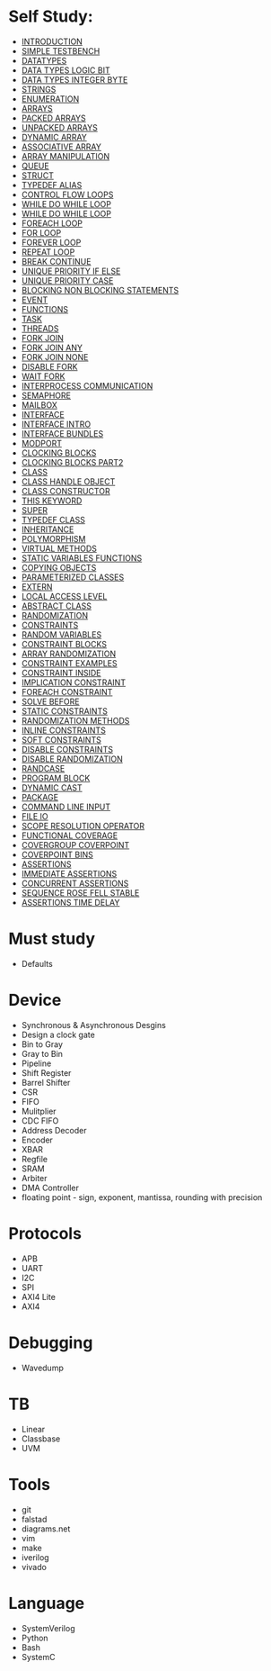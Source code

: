 # Self Study:
- [INTRODUCTION                                             ](https://www.chipverify.com/tutorials/systemverilog)
- [SIMPLE TESTBENCH                                         ](https://www.chipverify.com/systemverilog/systemverilog-simple-testbench)
- [DATATYPES                                                ](https://www.chipverify.com/systemverilog/systemverilog-datatypes)
- [DATA TYPES LOGIC BIT                                     ](https://www.chipverify.com/systemverilog/systemverilog-data-types-logic-bit)
- [DATA TYPES INTEGER BYTE                                  ](https://www.chipverify.com/systemverilog/systemverilog-data-types-integer-byte)
- [STRINGS                                                  ](https://www.chipverify.com/systemverilog/systemverilog-strings)
- [ENUMERATION                                              ](https://www.chipverify.com/systemverilog/systemverilog-enumeration)
- [ARRAYS                                                   ](https://www.chipverify.com/systemverilog/systemverilog-arrays)
- [PACKED ARRAYS                                            ](https://www.chipverify.com/systemverilog/systemverilog-packed-arrays)
- [UNPACKED ARRAYS                                          ](https://www.chipverify.com/systemverilog/systemverilog-unpacked-arrays)
- [DYNAMIC ARRAY                                            ](https://www.chipverify.com/systemverilog/systemverilog-dynamic-array)
- [ASSOCIATIVE ARRAY                                        ](https://www.chipverify.com/systemverilog/systemverilog-associative-array)
- [ARRAY MANIPULATION                                       ](https://www.chipverify.com/systemverilog/systemverilog-array-manipulation)
- [QUEUE                                                    ](https://www.chipverify.com/systemverilog/systemverilog-queue)
- [STRUCT                                                   ](https://www.chipverify.com/systemverilog/systemverilog-struct)
- [TYPEDEF ALIAS                                            ](https://www.chipverify.com/systemverilog/systemverilog-typedef-alias)
- [CONTROL FLOW LOOPS                                       ](https://www.chipverify.com/systemverilog/systemverilog-control-flow-loops)
- [WHILE DO WHILE LOOP                                      ](https://www.chipverify.com/systemverilog/systemverilog-while-do-while-loop)
- [WHILE DO WHILE LOOP                                      ](https://www.chipverify.com/systemverilog/systemverilog-while-do-while-loop)
- [FOREACH LOOP                                             ](https://www.chipverify.com/systemverilog/systemverilog-foreach-loop)
- [FOR LOOP                                                 ](https://www.chipverify.com/systemverilog/systemverilog-for-loop)
- [FOREVER LOOP                                             ](https://www.chipverify.com/systemverilog/systemverilog-forever-loop)
- [REPEAT LOOP                                              ](https://www.chipverify.com/systemverilog/systemverilog-repeat-loop)
- [BREAK CONTINUE                                           ](https://www.chipverify.com/systemverilog/systemverilog-break-continue)
- [UNIQUE PRIORITY IF ELSE                                  ](https://www.chipverify.com/systemverilog/systemverilog-unique-priority-if-else)
- [UNIQUE PRIORITY CASE                                     ](https://www.chipverify.com/systemverilog/systemverilog-unique-priority-case)
- [BLOCKING NON BLOCKING STATEMENTS                         ](https://www.chipverify.com/verilog/verilog-blocking-non-blocking-statements)
- [EVENT                                                    ](https://www.chipverify.com/systemverilog/systemverilog-event)
- [FUNCTIONS                                                ](https://www.chipverify.com/systemverilog/systemverilog-functions)
- [TASK                                                     ](https://www.chipverify.com/verilog/verilog-task)
- [THREADS                                                  ](https://www.chipverify.com/systemverilog/systemverilog-threads)
- [FORK JOIN                                                ](https://www.chipverify.com/systemverilog/systemverilog-fork-join)
- [FORK JOIN ANY                                            ](https://www.chipverify.com/systemverilog/systemverilog-fork-join-any)
- [FORK JOIN NONE                                           ](https://www.chipverify.com/systemverilog/systemverilog-fork-join-none)
- [DISABLE FORK                                             ](https://www.chipverify.com/systemverilog/systemverilog-disable-fork)
- [WAIT FORK                                                ](https://www.chipverify.com/systemverilog/systemverilog-wait-fork)
- [INTERPROCESS COMMUNICATION                               ](https://www.chipverify.com/systemverilog/systemverilog-interprocess-communication)
- [SEMAPHORE                                                ](https://www.chipverify.com/systemverilog/systemverilog-semaphore)
- [MAILBOX                                                  ](https://www.chipverify.com/systemverilog/systemverilog-mailbox)
- [INTERFACE                                                ](https://www.chipverify.com/systemverilog/systemverilog-interface)
- [INTERFACE INTRO                                          ](https://www.chipverify.com/systemverilog/systemverilog-interface-intro)
- [INTERFACE BUNDLES                                        ](https://www.chipverify.com/systemverilog/systemverilog-interface-bundles)
- [MODPORT                                                  ](https://www.chipverify.com/systemverilog/systemverilog-modport)
- [CLOCKING BLOCKS                                          ](https://www.chipverify.com/systemverilog/systemverilog-clocking-blocks)
- [CLOCKING BLOCKS PART2                                    ](https://www.chipverify.com/systemverilog/systemverilog-clocking-blocks-part2)
- [CLASS                                                    ](https://www.chipverify.com/systemverilog/systemverilog-class)
- [CLASS HANDLE OBJECT                                      ](https://www.chipverify.com/systemverilog/systemverilog-class-handle-object)
- [CLASS CONSTRUCTOR                                        ](https://www.chipverify.com/systemverilog/systemverilog-class-constructor)
- [THIS KEYWORD                                             ](https://www.chipverify.com/systemverilog/systemverilog-this-keyword)
- [SUPER                                                    ](https://www.chipverify.com/systemverilog/systemverilog-super)
- [TYPEDEF CLASS                                            ](https://www.chipverify.com/systemverilog/systemverilog-typedef-class)
- [INHERITANCE                                              ](https://www.chipverify.com/systemverilog/systemverilog-inheritance)
- [POLYMORPHISM                                             ](https://www.chipverify.com/systemverilog/systemverilog-polymorphism)
- [VIRTUAL METHODS                                          ](https://www.chipverify.com/systemverilog/systemverilog-virtual-methods)
- [STATIC VARIABLES FUNCTIONS                               ](https://www.chipverify.com/systemverilog/systemverilog-static-variables-functions)
- [COPYING OBJECTS                                          ](https://www.chipverify.com/systemverilog/systemverilog-copying-objects)
- [PARAMETERIZED CLASSES                                    ](https://www.chipverify.com/systemverilog/systemverilog-parameterized-classes)
- [EXTERN                                                   ](https://www.chipverify.com/systemverilog/systemverilog-extern)
- [LOCAL ACCESS LEVEL                                       ](https://www.chipverify.com/systemverilog/systemverilog-local-access-level)
- [ABSTRACT CLASS                                           ](https://www.chipverify.com/systemverilog/systemverilog-abstract-class)
- [RANDOMIZATION                                            ](https://www.chipverify.com/systemverilog/systemverilog-randomization)
- [CONSTRAINTS                                              ](https://www.chipverify.com/systemverilog/systemverilog-constraints)
- [RANDOM VARIABLES                                         ](https://www.chipverify.com/systemverilog/systemverilog-random-variables)
- [CONSTRAINT BLOCKS                                        ](https://www.chipverify.com/systemverilog/systemverilog-constraint-blocks)
- [ARRAY RANDOMIZATION                                      ](https://www.chipverify.com/systemverilog/systemverilog-array-randomization)
- [CONSTRAINT EXAMPLES                                      ](https://www.chipverify.com/systemverilog/systemverilog-constraint-examples)
- [CONSTRAINT INSIDE                                        ](https://www.chipverify.com/systemverilog/systemverilog-constraint-inside)
- [IMPLICATION CONSTRAINT                                   ](https://www.chipverify.com/systemverilog/systemverilog-implication-constraint)
- [FOREACH CONSTRAINT                                       ](https://www.chipverify.com/systemverilog/systemverilog-foreach-constraint)
- [SOLVE BEFORE                                             ](https://www.chipverify.com/systemverilog/systemverilog-solve-before)
- [STATIC CONSTRAINTS                                       ](https://www.chipverify.com/systemverilog/systemverilog-static-constraints)
- [RANDOMIZATION METHODS                                    ](https://www.chipverify.com/systemverilog/systemverilog-randomization-methods)
- [INLINE CONSTRAINTS                                       ](https://www.chipverify.com/systemverilog/systemverilog-inline-constraints)
- [SOFT CONSTRAINTS                                         ](https://www.chipverify.com/systemverilog/systemverilog-soft-constraints)
- [DISABLE CONSTRAINTS                                      ](https://www.chipverify.com/systemverilog/systemverilog-disable-constraints)
- [DISABLE RANDOMIZATION                                    ](https://www.chipverify.com/systemverilog/systemverilog-disable-randomization)
- [RANDCASE                                                 ](https://www.chipverify.com/systemverilog/systemverilog-randcase)
- [PROGRAM BLOCK                                            ](https://www.chipverify.com/systemverilog/systemverilog-program-block)
- [DYNAMIC CAST                                             ](https://www.chipverify.com/systemverilog/systemverilog-dynamic-cast)
- [PACKAGE                                                  ](https://www.chipverify.com/systemverilog/systemverilog-package)
- [COMMAND LINE INPUT                                       ](https://www.chipverify.com/systemverilog/systemverilog-command-line-input)
- [FILE IO                                                  ](https://www.chipverify.com/systemverilog/systemverilog-file-io)
- [SCOPE RESOLUTION OPERATOR                                ](https://www.chipverify.com/systemverilog/systemverilog-scope-resolution-operator)
- [FUNCTIONAL COVERAGE                                      ](https://www.chipverify.com/systemverilog/systemverilog-functional-coverage)
- [COVERGROUP COVERPOINT                                    ](https://www.chipverify.com/systemverilog/systemverilog-covergroup-coverpoint)
- [COVERPOINT BINS                                          ](https://www.chipverify.com/systemverilog/systemverilog-coverpoint-bins)
- [ASSERTIONS                                               ](https://www.chipverify.com/systemverilog/systemverilog-assertions)
- [IMMEDIATE ASSERTIONS                                     ](https://www.chipverify.com/systemverilog/systemverilog-immediate-assertions)
- [CONCURRENT ASSERTIONS                                    ](https://www.chipverify.com/systemverilog/systemverilog-concurrent-assertions)
- [SEQUENCE ROSE FELL STABLE                                ](https://www.chipverify.com/systemverilog/systemverilog-sequence-rose-fell-stable)
- [ASSERTIONS TIME DELAY                                    ](https://www.chipverify.com/systemverilog/systemverilog-assertions-time-delay)

# Must study
- Defaults

# Device
- Synchronous & Asynchronous Desgins
- Design a clock gate
- Bin to Gray
- Gray to Bin
- Pipeline
- Shift Register
- Barrel Shifter
- CSR
- FIFO
- Mulitplier
- CDC FIFO
- Address Decoder
- Encoder
- XBAR
- Regfile
- SRAM
- Arbiter
- DMA Controller
- floating point - sign, exponent, mantissa, rounding with precision 

# Protocols
- APB
- UART
- I2C
- SPI
- AXI4 Lite
- AXI4

# Debugging
- Wavedump

# TB
- Linear
- Classbase
- UVM

# Tools
- git
- falstad
- diagrams.net
- vim
- make
- iverilog
- vivado

# Language
- SystemVerilog
- Python
- Bash
- SystemC
